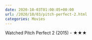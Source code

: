 ```yaml
---
date: 2020-10-03T01:00:05+00:00
url: /2020/10/03/pitch-perfect-2.html
categories: Movies
---
```

Watched Pitch Perfect 2 (2015) - ★★★




